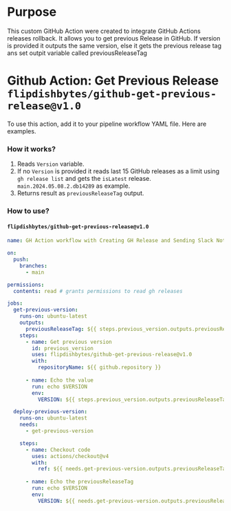 # Purpose

This custom GitHub Action were created to integrate GitHub Actions releases rollback. It allows you to get previous Release in GitHub. If version is provided it outputs the same version, else it gets the previous release tag ans set outpit variable called previousReleaseTag

# Github Action: Get Previous Release `flipdishbytes/github-get-previous-release@v1.0`

To use this action, add it to your pipeline workflow YAML file. Here are examples.

### How it works?

1. Reads `Version` variable.
2. If no `Version` is provided it reads last 15 GitHub releases as a limit using `gh release list` and gets the `isLatest` release. `main.2024.05.08.2.db14289` as example.
2. Returns result as `previousReleaseTag` output.

### How to use?

#### `flipdishbytes/github-get-previous-release@v1.0`

```yaml
name: GH Action workflow with Creating GH Release and Sending Slack Notification

on:
  push:
    branches:
      - main

permissions:
  contents: read # grants permissions to read gh releases

jobs:
  get-previous-version:
    runs-on: ubuntu-latest
    outputs:
      previousReleaseTag: ${{ steps.previous_version.outputs.previousReleaseTag }}
    steps:
      - name: Get previous version
        id: previous_version
        uses: flipdishbytes/github-get-previous-release@v1.0
        with:
          repositoryName: ${{ github.repository }}
      
      - name: Echo the value
        run: echo $VERSION
        env:
          VERSION: ${{ steps.previous_version.outputs.previousReleaseTag }}

  deploy-previous-version:
    runs-on: ubuntu-latest
    needs:
      - get-previous-version

    steps:
      - name: Checkout code
        uses: actions/checkout@v4
        with:
          ref: ${{ needs.get-previous-version.outputs.previousReleaseTag }} # checkout the previous release tag
      
      - name: Echo the previousReleaseTag
        run: echo $VERSION
        env:
          VERSION: ${{ needs.get-previous-version.outputs.previousReleaseTag }}
```